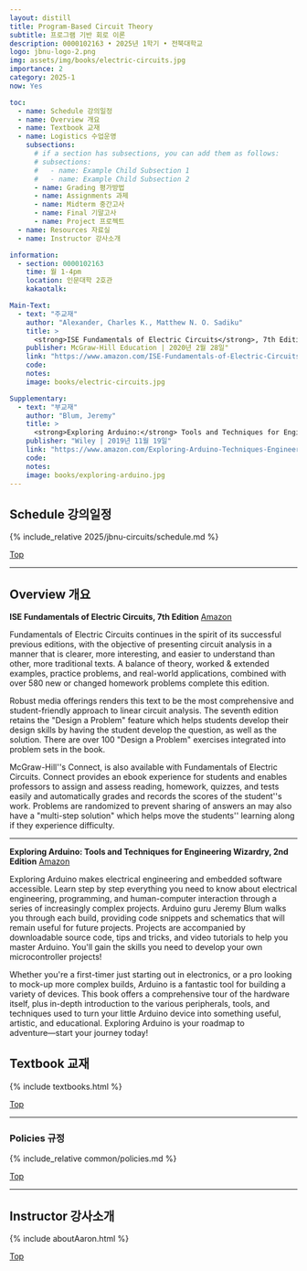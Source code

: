 ```yaml
---
layout: distill
title: Program-Based Circuit Theory
subtitle: 프로그램 기반 회로 이론
description: 0000102163 • 2025년 1학기 • 전북대학교
logo: jbnu-logo-2.png
img: assets/img/books/electric-circuits.jpg
importance: 2
category: 2025-1
now: Yes

toc:
  - name: Schedule 강의일정
  - name: Overview 개요
  - name: Textbook 교재
  - name: Logistics 수업운영
    subsections:
      # if a section has subsections, you can add them as follows:
      # subsections:
      #   - name: Example Child Subsection 1
      #   - name: Example Child Subsection 2
      - name: Grading 평가방법
      - name: Assignments 과제
      - name: Midterm 중간고사
      - name: Final 기말고사
      - name: Project 프로젝트
  - name: Resources 자료실
  - name: Instructor 강사소개

information:
  - section: 0000102163
    time: 월 1-4pm
    location: 인문대학 2호관
    kakaotalk:

Main-Text:
  - text: "주교재"
    author: "Alexander, Charles K., Matthew N. O. Sadiku"
    title: >
      <strong>ISE Fundamentals of Electric Circuits</strong>, 7th Edition
    publisher: McGraw-Hill Education | 2020년 2월 28일"
    link: "https://www.amazon.com/ISE-Fundamentals-of-Electric-Circuits/dp/1260570797"
    code:
    notes:
    image: books/electric-circuits.jpg

Supplementary:
  - text: "부교재"
    author: "Blum, Jeremy"
    title: >
      <strong>Exploring Arduino:</strong> Tools and Techniques for Engineering Wizardry, 2nd Edition
    publisher: "Wiley | 2019년 11월 19일"
    link: "https://www.amazon.com/Exploring-Arduino-Techniques-Engineering-Wizardry/dp/1119405378/"
    code:
    notes:
    image: books/exploring-arduino.jpg
---
```


## Schedule 강의일정

{% include_relative 2025/jbnu-circuits/schedule.md %}

<a class="btncv" href="#">Top</a>

---

## Overview 개요

<strong>ISE Fundamentals of Electric Circuits, 7th Edition</strong> <a href="https://www.amazon.com/ISE-Fundamentals-of-Electric-Circuits/dp/1260570797">Amazon</a>

Fundamentals of Electric Circuits continues in the spirit of its successful previous editions, with the objective of presenting circuit analysis in a manner that is clearer, more interesting, and easier to understand than other, more traditional texts. A balance of theory, worked & extended examples, practice problems, and real-world applications, combined with over 580 new or changed homework problems complete this edition.

Robust media offerings renders this text to be the most comprehensive and student-friendly approach to linear circuit analysis. The seventh edition retains the "Design a Problem" feature which helps students develop their design skills by having the student develop the question, as well as the solution. There are over 100 "Design a Problem" exercises integrated into problem sets in the book.

McGraw-Hill''s Connect, is also available with Fundamentals of Electric Circuits. Connect provides an ebook experience for students and enables professors to assign and assess reading, homework, quizzes, and tests easily and automatically grades and records the scores of the student''s work. Problems are randomized to prevent sharing of answers an may also have a "multi-step solution" which helps move the students'' learning along if they experience difficulty.

---

<strong>Exploring Arduino: Tools and Techniques for Engineering Wizardry, 2nd Edition</strong> <a href="https://www.amazon.com/Exploring-Arduino-Techniques-Engineering-Wizardry/dp/1119405378">Amazon</a>

Exploring Arduino makes electrical engineering and embedded software accessible. Learn step by step everything you need to know about electrical engineering, programming, and human-computer interaction through a series of increasingly complex projects. Arduino guru Jeremy Blum walks you through each build, providing code snippets and schematics that will remain useful for future projects. Projects are accompanied by downloadable source code, tips and tricks, and video tutorials to help you master Arduino. You'll gain the skills you need to develop your own microcontroller projects!

Whether you're a first-timer just starting out in electronics, or a pro looking to mock-up more complex builds, Arduino is a fantastic tool for building a variety of devices. This book offers a comprehensive tour of the hardware itself, plus in-depth introduction to the various peripherals, tools, and techniques used to turn your little Arduino device into something useful, artistic, and educational. Exploring Arduino is your roadmap to adventure―start your journey today!

## Textbook 교재

{% include textbooks.html %}

<a class="btncv" href="#">Top</a>

---

### Policies 규정

{% include_relative common/policies.md %}

<a class="btncv" href="#">Top</a>

---

## Instructor 강사소개

{% include aboutAaron.html %}

<a class="btncv" href="#">Top</a>
